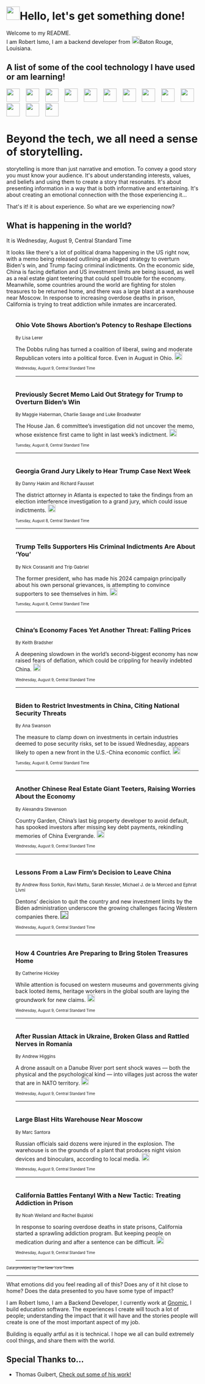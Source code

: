 <h1><img src="https://emojis.slackmojis.com/emojis/images/1643514375/3493/hot-coffee.gif?1643514375" width="35"/>Hello, let's get something done!</h1>

<p>Welcome to my README.<br/>
I am Robert Ismo, I am a backend developer from <img src="https://emojis.slackmojis.com/emojis/images/1638395689/50435/moulin_rouge.png?1638395689" width="20"/>Baton Rouge, Louisiana.</p>
<h2>A list of some of the cool technology I have used or am learning!</h2>
<p>
<img src="https://emojis.slackmojis.com/emojis/images/1643516091/21142/meow_bongotap.gif?1643516091" width="35" alt="">
<img src="https://img.shields.io/badge/Favorite%20Frontend%20Framework-SvelteKit-f83903" alt="">
<img src="https://img.shields.io/badge/Second%20Favorite-Vue-40b581" alt="">
<img src="https://img.shields.io/badge/Most%20Used%20Runtime-Nodejs-78b061" alt="">
<img src="https://emojis.slackmojis.com/emojis/images/1643517416/34482/fire.gif?1643517416" width="35" alt="">
<img src="https://img.shields.io/badge/Javascript%20But%20Better-Typescript-0078ca" alt="">
<img src="https://img.shields.io/badge/Favorite%20Language-Elixir-3e244d" alt="">
<img src="https://img.shields.io/badge/Containerize%20Everything-Docker-6ac9ef" alt="">
<img src="https://emojis.slackmojis.com/emojis/images/1643514596/5999/meow_party.gif?1643514596" width="35" alt="">
<img src="https://img.shields.io/badge/API%20Love%20Language-Graphql-de32a5" alt="">
<img src="https://img.shields.io/badge/Our%20Favorite%20Version%20Controller-Git-e94f33" alt="">
<img src="https://img.shields.io/badge/Favorite%20Database-Redis-d42d1d" alt="">
<img src="https://emojis.slackmojis.com/emojis/images/1643514559/5584/deployparrot.gif?1643514559" width="35" alt="">
<img src="https://img.shields.io/badge/Container%20Interstate-RabbitMQ-f66200" alt="">
<img src="https://img.shields.io/badge/Gotta%20Learn-Kubernetes-316adf" alt="">
<img src="https://img.shields.io/badge/Really%20Mature%20Now-WASM-654fef" alt="">
<img src="https://emojis.slackmojis.com/emojis/images/1666642497/61942/dance_vibe.gif?1666642497" width="35" alt="">
<img src="https://img.shields.io/badge/For%20My%20M1-ARM64-657d96" alt="">
<img src="https://img.shields.io/badge/Loving%20This%20So%20Much-TailwindCSS-17bcb5" alt="">
<img src="https://img.shields.io/badge/Cool%20Build%20Tool-Vite-f9cb24" alt="">
<img src="https://emojis.slackmojis.com/emojis/images/1669231376/62819/working-on-it.gif?1669231376" width="35" alt="">
<img src="https://img.shields.io/badge/Fun%20and%20Easy%20Database-MongoDB-5f8c49" alt="">
<img src="https://img.shields.io/badge/JS%20Life%20Support-NPM-c73737" alt="">
<img src="https://img.shields.io/badge/I%20Liked%20It-DynamoDB-0073b9" alt="">
<img src="https://emojis.slackmojis.com/emojis/images/1643514045/46/question.gif?1643514045" width="35" alt="">
<img src="https://img.shields.io/badge/cool-React-60d6f9" alt="">
<img src="https://img.shields.io/badge/Future%20Big%20Project-Lambda-f37e00" alt="">
<img src="https://img.shields.io/badge/NPM%20But%20Better-PNPM-f1aa07" alt="">
<img src="https://emojis.slackmojis.com/emojis/images/1643514943/9662/fbwow.gif?1643514943" width="35" alt="">
<img src="https://img.shields.io/badge/First%20Language-C-662079" alt="">
<img src="https://img.shields.io/badge/Where%20I%20Deploy%20Frontend-Vercel-000000" alt="">
<img src="https://img.shields.io/badge/Who%20Does%20not%20Want%20an%20App-Swift-f9492a" alt="">
<img src="https://emojis.slackmojis.com/emojis/images/1643514058/151/javascript.png?1643514058" width="35" alt="">
<img src="https://img.shields.io/badge/cool-Python-fbd542" alt="">
<img src="https://img.shields.io/badge/Favorite%20Something-Stripe-656cdc" alt="">
<img src="https://img.shields.io/badge/Of%20Course-HTML5-ed6327" alt="">
<img src="https://emojis.slackmojis.com/emojis/images/1660415405/60731/bomb.gif?1660415405" width="35" alt="">
<img src="https://img.shields.io/badge/hate-CSS-2964ec" alt="">
<img src="https://img.shields.io/badge/Learning-CircleCI-141215" alt="">
<img src="https://img.shields.io/badge/Learning-Rust-fbbb3b" alt="">
<img src="https://emojis.slackmojis.com/emojis/images/1660415397/60712/writing-hand.gif?1660415397" width="35" alt="">
<img src="https://img.shields.io/badge/Dev%20Browser%20of%20Choice-Firefox-cc4e26" alt="">
<img src="https://img.shields.io/badge/Recoverying%20From%20Windows-UNIX-1781e3" alt="">
<img src="https://img.shields.io/badge/LOVE-LogSeq-90c1c2" alt="">
<img src="https://emojis.slackmojis.com/emojis/images/1643514066/223/kirby.gif?1643514066" width="35" alt="">
<img src="https://img.shields.io/badge/Daily%20Driver-MacOS-e6e6e8" alt="">
<img src="https://img.shields.io/badge/Git%20Server-Github-000000" alt="">
<img src="https://img.shields.io/badge/enjoyable-EC2-f17428" alt="">
<img src="https://emojis.slackmojis.com/emojis/images/1643514239/2069/excited.gif?1643514239" width="35" alt="">
</p>
<h1>Beyond the tech, we all need a sense of storytelling.</h1>
<p>storytelling is more than just narrative and emotion. To convey a good story you must know your audience. It's about understanding interests, values, and beliefs and using them to create a story that resonates. It's about presenting information in a way that is both informative and entertaining. It's about creating an emotional connection with the those experiencing it...</p>
<p>That's it! it is about experience. So what are we experiencing now?</p>
<h2>What is happening in the world?</h2>
<p>It is Wednesday, August 9, Central Standard Time</p>
<p>
It looks like there&#39;s a lot of political drama happening in the US right now, with a memo being released outlining an alleged strategy to overturn Biden&#39;s win, and Trump facing criminal indictments. On the economic side, China is facing deflation and US investment limits are being issued, as well as a real estate giant teetering that could spell trouble for the economy. Meanwhile, some countries around the world are fighting for stolen treasures to be returned home, and there was a large blast at a warehouse near Moscow. In response to increasing overdose deaths in prison, California is trying to treat addiction while inmates are incarcerated.</p>
<ol>
<img src="https://img.shields.io/badge/-us-blue" alt="">
<h3>Ohio Vote Shows Abortion’s Potency to Reshape Elections</h3>
<sub>By Lisa Lerer</sub>
<p>The Dobbs ruling has turned a coalition of liberal, swing and moderate Republican voters into a political force. Even in August in Ohio.  <a href="https://nyti.ms/3OPWiJ9"><img src="https://developer.nytimes.com/files/poweredby_nytimes_30b.png?v=1583354208352" height="20"></a></p>
<sub><sub>Wednesday, August 9, Central Standard Time</sub></sub>
<hr/>
<img src="https://img.shields.io/badge/-us-blue" alt="">
<h3>Previously Secret Memo Laid Out Strategy for Trump to Overturn Biden’s Win</h3>
<sub>By Maggie Haberman, Charlie Savage and Luke Broadwater</sub>
<p>The House Jan. 6 committee’s investigation did not uncover the memo, whose existence first came to light in last week’s indictment.  <a href="https://nyti.ms/3qmygfc"><img src="https://developer.nytimes.com/files/poweredby_nytimes_30b.png?v=1583354208352" height="20"></a></p>
<sub><sub>Tuesday, August 8, Central Standard Time</sub></sub>
<hr/>
<img src="https://img.shields.io/badge/-us-blue" alt="">
<h3>Georgia Grand Jury Likely to Hear Trump Case Next Week</h3>
<sub>By Danny Hakim and Richard Fausset</sub>
<p>The district attorney in Atlanta is expected to take the findings from an election interference investigation to a grand jury, which could issue indictments.  <a href="https://nyti.ms/47rIfkf"><img src="https://developer.nytimes.com/files/poweredby_nytimes_30b.png?v=1583354208352" height="20"></a></p>
<sub><sub>Tuesday, August 8, Central Standard Time</sub></sub>
<hr/>
<img src="https://img.shields.io/badge/-us-blue" alt="">
<h3>Trump Tells Supporters His Criminal Indictments Are About ‘You’</h3>
<sub>By Nick Corasaniti and Trip Gabriel</sub>
<p>The former president, who has made his 2024 campaign principally about his own personal grievances, is attempting to convince supporters to see themselves in him.  <a href="https://nyti.ms/47jace1"><img src="https://developer.nytimes.com/files/poweredby_nytimes_30b.png?v=1583354208352" height="20"></a></p>
<sub><sub>Tuesday, August 8, Central Standard Time</sub></sub>
<hr/>
<img src="https://img.shields.io/badge/-business-blue" alt="">
<h3>China’s Economy Faces Yet Another Threat: Falling Prices</h3>
<sub>By Keith Bradsher</sub>
<p>A deepening slowdown in the world’s second-biggest economy has now raised fears of deflation, which could be crippling for heavily indebted China.  <a href="https://nyti.ms/3qnCsvk"><img src="https://developer.nytimes.com/files/poweredby_nytimes_30b.png?v=1583354208352" height="20"></a></p>
<sub><sub>Wednesday, August 9, Central Standard Time</sub></sub>
<hr/>
<img src="https://img.shields.io/badge/-business-blue" alt="">
<h3>Biden to Restrict Investments in China, Citing National Security Threats</h3>
<sub>By Ana Swanson</sub>
<p>The measure to clamp down on investments in certain industries deemed to pose security risks, set to be issued Wednesday, appears likely to open a new front in the U.S.-China economic conflict.  <a href="https://nyti.ms/3qnayzA"><img src="https://developer.nytimes.com/files/poweredby_nytimes_30b.png?v=1583354208352" height="20"></a></p>
<sub><sub>Tuesday, August 8, Central Standard Time</sub></sub>
<hr/>
<img src="https://img.shields.io/badge/-business-blue" alt="">
<h3>Another Chinese Real Estate Giant Teeters, Raising Worries About the Economy</h3>
<sub>By Alexandra Stevenson</sub>
<p>Country Garden, China’s last big property developer to avoid default, has spooked investors after missing key debt payments, rekindling memories of China Evergrande.  <a href="https://nyti.ms/3YqBn2i"><img src="https://developer.nytimes.com/files/poweredby_nytimes_30b.png?v=1583354208352" height="20"></a></p>
<sub><sub>Wednesday, August 9, Central Standard Time</sub></sub>
<hr/>
<img src="https://img.shields.io/badge/-business-blue" alt="">
<h3>Lessons From a Law Firm’s Decision to Leave China</h3>
<sub>By Andrew Ross Sorkin, Ravi Mattu, Sarah Kessler, Michael J. de la Merced and Ephrat Livni</sub>
<p>Dentons’ decision to quit the country and new investment limits by the Biden administration underscore the growing challenges facing Western companies there.  <a href=""><img src="https://developer.nytimes.com/files/poweredby_nytimes_30b.png?v=1583354208352" height="20"></a></p>
<sub><sub>Wednesday, August 9, Central Standard Time</sub></sub>
<hr/>
<img src="https://img.shields.io/badge/-arts-blue" alt="">
<h3>How 4 Countries Are Preparing to Bring Stolen Treasures Home</h3>
<sub>By Catherine Hickley</sub>
<p>While attention is focused on western museums and governments giving back looted items, heritage workers in the global south are laying the groundwork for new claims.  <a href="https://nyti.ms/3YtLSBX"><img src="https://developer.nytimes.com/files/poweredby_nytimes_30b.png?v=1583354208352" height="20"></a></p>
<sub><sub>Wednesday, August 9, Central Standard Time</sub></sub>
<hr/>
<img src="https://img.shields.io/badge/-world-blue" alt="">
<h3>After Russian Attack in Ukraine, Broken Glass and Rattled Nerves in Romania</h3>
<sub>By Andrew Higgins</sub>
<p>A drone assault on a Danube River port sent shock waves — both the physical and the psychological kind — into villages just across the water that are in NATO territory.  <a href="https://nyti.ms/3OroPTN"><img src="https://developer.nytimes.com/files/poweredby_nytimes_30b.png?v=1583354208352" height="20"></a></p>
<sub><sub>Wednesday, August 9, Central Standard Time</sub></sub>
<hr/>
<img src="https://img.shields.io/badge/-world-blue" alt="">
<h3>Large Blast Hits Warehouse Near Moscow</h3>
<sub>By Marc Santora</sub>
<p>Russian officials said dozens were injured in the explosion. The warehouse is on the grounds of a plant that produces night vision devices and binoculars, according to local media.  <a href="https://nyti.ms/3qpxxdb"><img src="https://developer.nytimes.com/files/poweredby_nytimes_30b.png?v=1583354208352" height="20"></a></p>
<sub><sub>Wednesday, August 9, Central Standard Time</sub></sub>
<hr/>
<img src="https://img.shields.io/badge/-us-blue" alt="">
<h3>California Battles Fentanyl With a New Tactic: Treating Addiction in Prison</h3>
<sub>By Noah Weiland and Rachel Bujalski</sub>
<p>In response to soaring overdose deaths in state prisons, California started a sprawling addiction program. But keeping people on medication during and after a sentence can be difficult.  <a href="https://nyti.ms/3OMmTXq"><img src="https://developer.nytimes.com/files/poweredby_nytimes_30b.png?v=1583354208352" height="20"></a></p>
<sub><sub>Wednesday, August 9, Central Standard Time</sub></sub>
<hr/>
</ol>
<a href="https://developer.nytimes.com"><sub><sub>Data provided by The New York Times</sub></sub></a>
<hr/>
<p>What emotions did you feel reading all of this? Does any of it hit close to home? Does the data presented to you have some type of impact?</p>
<p>I am Robert Ismo, I am a Backend Developer, I currently work at <a href="https://gnomic.education/">Gnomic</a>, I build education software. The experiences I create will touch a lot of people; understanding the impact that it will have and the stories people will create is one of the most important aspect of my job.</p>
<p>Building is equally artful as it is technical. I hope we all can build extremely cool things, and share them with the world.</p>
<h2>Special Thanks to...</h2>
<ul>
<li>Thomas Guibert, <a href="https://github.com/thmsgbrt/thmsgbrt">Check out some of his work!</a></li>
</ul>